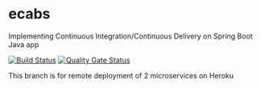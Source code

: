 # ecabs
Implementing Continuous Integration/Continuous Delivery on Spring Boot Java app

[![Build Status](https://travis-ci.com/EgorAvilov/ecabs.svg?branch=master)](https://travis-ci.com/EgorAvilov/ecabs)
[![Quality Gate Status](https://sonarcloud.io/api/project_badges/measure?project=EgorAvilov_ecabs&metric=alert_status)](https://sonarcloud.io/summary/new_code?id=EgorAvilov_ecabs)

This branch is for remote deployment of 2 microservices on Heroku
